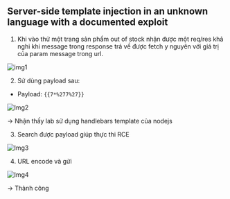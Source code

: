 ## Server-side template injection in an unknown language with a documented exploit

1. Khi vào thử một trang sản phẩm out of stock nhận được một req/res khả nghi khi message trong response trả về được fetch y nguyên với giá trị của param message trong url.

![img1](\asset/../img/entry_point.png)

2. Sử dùng payload sau:
- Payload: `{{7*%277%27}}`

![Img2](\asset/../img/detect.png)

-> Nhận thấy lab sử dụng handlebars template của nodejs

3. Search được payload giúp thực thi RCE 

![Img3](\asset/../img/payload.png)

4. URL encode và gửi 

![Img4](\asset/../img/done.png)

-> Thành công